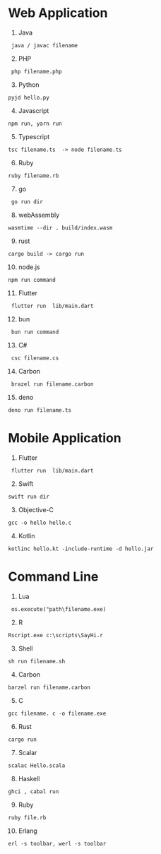 #
# Web Application
1. Java

``` java / javac filename```

2. PHP

``` php filename.php```

3. Python

``` pyjd hello.py ```

4. Javascript

``` npm run, yarn run ```

5. Typescript

``` tsc filename.ts  -> node filename.ts ```

6. Ruby

``` ruby filename.rb ```

7. go

``` go run dir```

8. webAssembly

```wasmtime --dir . build/index.wasm```

9. rust

``` cargo build -> cargo run ```

10. node.js

``` npm run command ```

11. Flutter

``` flutter run  lib/main.dart```

12. bun

``` bun run command```

13. C#

``` csc filename.cs```

14. Carbon

``` brazel run filename.carbon```

15. deno

```deno run filename.ts```
#
# Mobile Application
1. Flutter

``` flutter run  lib/main.dart```

2. Swift

``` swift run dir ```

3. Objective-C

``` gcc -o hello hello.c ```

4. Kotlin

``` kotlinc hello.kt -include-runtime -d hello.jar ```
#
# Command Line
1. Lua

``` os.execute("path\filename.exe)```

2. R

``` Rscript.exe c:\scripts\SayHi.r ```

3. Shell

``` sh run filename.sh ```

4. Carbon

``` barzel run filename.carbon ```

5. C

```gcc filename. c -o filename.exe```

6. Rust

```cargo run```

7. Scalar

```scalac Hello.scala```

8. Haskell

```ghci , cabal run```

9. Ruby

``` ruby file.rb ```

10. Erlang 

```erl -s toolbar, werl -s toolbar```
